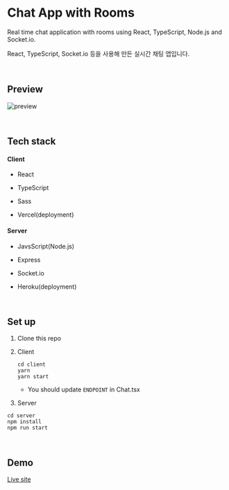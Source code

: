 # Chat App with Rooms

Real time chat application with rooms using React, TypeScript, Node.js and Socket.io.

React, TypeScript, Socket.io 등을 사용해 만든 실시간 채팅 앱입니다. 

<br>

## Preview

![preview](https://github.com/SewookHan/chat-app-with-rooms/blob/main/preview.gif)

<br>

## Tech stack

#### Client

- React

- TypeScript

- Sass

- Vercel(deployment)

#### Server 

- JavsScript(Node.js)

- Express

- Socket.io

- Heroku(deployment)

<br>

## Set up

1. Clone this repo

2. Client

   ```
   cd client
   yarn
   yarn start
   ```

   - You should update `ENDPOINT` in Chat.tsx

3.  Server 

   ```
   cd server
   npm install
   npm run start
   ```

<br>

## Demo

[Live site](https://chat-app-with-rooms.vercel.app/)